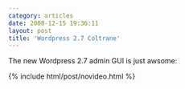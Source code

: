 ```yaml
---
category: articles
date: 2008-12-15 19:36:11
layout: post
title: 'Wordpress 2.7 Coltrane'
---
```


<p>The new Wordpress 2.7 admin GUI is just awsome:</p>

{% include html/post/novideo.html %}

<!--
<embed src="http://v.wordpress.com/hFr8Nyar" type="application/x-shockwave-flash" width="400" height="224" allowscriptaccess="always" allowfullscreen="true" ><p>RSS readers should click <a href="//joaobordalo.com">here</a> to watch the video.</p>
-->
